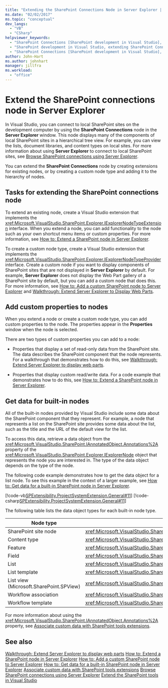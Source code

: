 ```yaml
---
title: "Extending the SharePoint Connections Node in Server Explorer | Microsoft Docs"
ms.date: "02/02/2017"
ms.topic: "conceptual"
dev_langs:
  - "VB"
  - "CSharp"
helpviewer_keywords:
  - "SharePoint Connections [SharePoint development in Visual Studio], extending a node"
  - "SharePoint development in Visual Studio, extending SharePoint Connections node in Server Explorer"
  - "SharePoint Connections [SharePoint development in Visual Studio], creating a new node type"
author: John-Hart
ms.author: johnhart
manager: jillfra
ms.workload:
  - "office"
---
```

# Extend the SharePoint connections node in Server Explorer
  In Visual Studio, you can connect to local SharePoint sites on the development computer by using the **SharePoint Connections** node in the **Server Explorer** window. This node displays many of the components of local SharePoint sites in a hierarchical tree view. For example, you can view the lists, document libraries, and content types on local sites. For more information about using **Server Explorer** to connect to local SharePoint sites, see [Browse SharePoint connections using Server Explorer](../sharepoint/browsing-sharepoint-connections-using-server-explorer.md).

 You can extend the **SharePoint Connections** node by creating extensions for existing nodes, or by creating a custom node type and adding it to the hierarchy of nodes.

## Tasks for extending the SharePoint connections node
 To extend an existing node, create a Visual Studio extension that implements the <xref:Microsoft.VisualStudio.SharePoint.Explorer.IExplorerNodeTypeExtension> interface. When you extend a node, you can add functionality to the node such as your own shortcut menu items or custom properties. For more information, see [How to: Extend a SharePoint node in Server Explorer](../sharepoint/how-to-extend-a-sharepoint-node-in-server-explorer.md).

 To create a custom node type, create a Visual Studio extension that implements the <xref:Microsoft.VisualStudio.SharePoint.Explorer.IExplorerNodeTypeProvider> interface. Create a custom node if you want to display components of SharePoint sites that are not displayed in **Server Explorer** by default. For example, **Server Explorer** does not display the Web Part gallery of a SharePoint site by default, but you can add a custom node that does this. For more information, see [How to: Add a custom SharePoint node to Server Explorer](../sharepoint/how-to-add-a-custom-sharepoint-node-to-server-explorer.md) and [Walkthrough: Extend Server Explorer to Display Web Parts](../sharepoint/walkthrough-extending-server-explorer-to-display-web-parts.md).

## Add custom properties to nodes
 When you extend a node or create a custom node type, you can add custom properties to the node. The properties appear in the **Properties** window when the node is selected.

 There are two types of custom properties you can add to a node:

-   Properties that display a set of read-only data from the SharePoint site. The data describes the SharePoint component that the node represents. For a walkthrough that demonstrates how to do this, see [Walkthrough: Extend Server Explorer to display web parts](../sharepoint/walkthrough-extending-server-explorer-to-display-web-parts.md).

-   Properties that display custom read/write data. For a code example that demonstrates how to do this, see [How to: Extend a SharePoint node in Server Explorer](../sharepoint/how-to-extend-a-sharepoint-node-in-server-explorer.md).

## Get data for built-in nodes
 All of the built-in nodes provided by Visual Studio include some data about the SharePoint component that they represent. For example, a node that represents a list on the SharePoint site provides some data about the list, such as the title and the URL of the default view for the list.

 To access this data, retrieve a data object from the <xref:Microsoft.VisualStudio.SharePoint.IAnnotatedObject.Annotations%2A> property of the <xref:Microsoft.VisualStudio.SharePoint.Explorer.IExplorerNode> object that represents the node you are interested in. The type of the data object depends on the type of the node.

 The following code example demonstrates how to get the data object for a list node. To see this example in the context of a larger example, see [How to: Get data for a built-in SharePoint node in Server Explorer](../sharepoint/how-to-get-data-for-a-built-in-sharepoint-node-in-server-explorer.md).

 [!code-vb[SPExtensibility.ProjectSystemExtension.General#11](../sharepoint/codesnippet/VisualBasic/projectsystemexamples/extension/serverexplorerextensionnodeinfo.vb#11)]
 [!code-csharp[SPExtensibility.ProjectSystemExtension.General#11](../sharepoint/codesnippet/CSharp/projectsystemexamples/extension/serverexplorerextensionnodeinfo.cs#11)]

 The following table lists the data object types for each built-in node type.

|Node type|Data object type|
|---------------|----------------------|
|SharePoint site node|<xref:Microsoft.VisualStudio.SharePoint.Explorer.IExplorerSiteNodeInfo>|
|Content type|<xref:Microsoft.VisualStudio.SharePoint.Explorer.Extensions.IContentTypeNodeInfo>|
|Feature|<xref:Microsoft.VisualStudio.SharePoint.Explorer.Extensions.IFeatureNodeInfo>|
|Field|<xref:Microsoft.VisualStudio.SharePoint.Explorer.Extensions.IFieldNodeInfo>|
|List|<xref:Microsoft.VisualStudio.SharePoint.Explorer.Extensions.IListNodeInfo>|
|List template|<xref:Microsoft.VisualStudio.SharePoint.Explorer.Extensions.IListTemplateNodeInfo>|
|List view (Microsoft.SharePoint.SPView)|<xref:Microsoft.VisualStudio.SharePoint.Explorer.Extensions.IListViewNodeInfo>|
|Workflow association|<xref:Microsoft.VisualStudio.SharePoint.Explorer.Extensions.IWorkflowAssociationNodeInfo>|
|Workflow template|<xref:Microsoft.VisualStudio.SharePoint.Explorer.Extensions.IWorkflowTemplateNodeInfo>|

 For more information about using the <xref:Microsoft.VisualStudio.SharePoint.IAnnotatedObject.Annotations%2A> property, see [Associate custom data with SharePoint tools extensions](../sharepoint/associating-custom-data-with-sharepoint-tools-extensions.md).

## See also
 [Walkthrough: Extend Server Explorer to display web parts](../sharepoint/walkthrough-extending-server-explorer-to-display-web-parts.md)
 [How to: Extend a SharePoint node in Server Explorer](../sharepoint/how-to-extend-a-sharepoint-node-in-server-explorer.md)
 [How to: Add a custom SharePoint node to Server Explorer](../sharepoint/how-to-add-a-custom-sharepoint-node-to-server-explorer.md)
 [How to: Get data for a built-in SharePoint node in Server Explorer](../sharepoint/how-to-get-data-for-a-built-in-sharepoint-node-in-server-explorer.md)
 [Associate custom data with SharePoint tools extensions](../sharepoint/associating-custom-data-with-sharepoint-tools-extensions.md)
 [Browse SharePoint connections using Server Explorer](../sharepoint/browsing-sharepoint-connections-using-server-explorer.md)
 [Extend the SharePoint tools in Visual Studio](../sharepoint/extending-the-sharepoint-tools-in-visual-studio.md)
